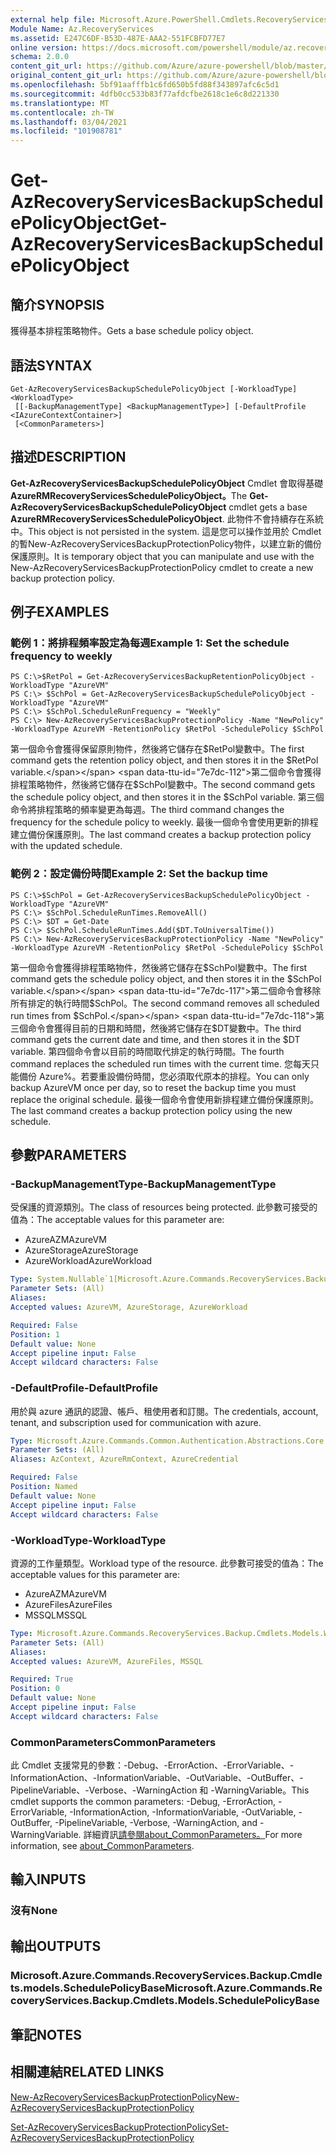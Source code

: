 ```yaml
---
external help file: Microsoft.Azure.PowerShell.Cmdlets.RecoveryServices.Backup.dll-Help.xml
Module Name: Az.RecoveryServices
ms.assetid: E247C6DF-B53D-487E-AAA2-551FCBFD77E7
online version: https://docs.microsoft.com/powershell/module/az.recoveryservices/get-azrecoveryservicesbackupschedulepolicyobject
schema: 2.0.0
content_git_url: https://github.com/Azure/azure-powershell/blob/master/src/RecoveryServices/RecoveryServices/help/Get-AzRecoveryServicesBackupSchedulePolicyObject.md
original_content_git_url: https://github.com/Azure/azure-powershell/blob/master/src/RecoveryServices/RecoveryServices/help/Get-AzRecoveryServicesBackupSchedulePolicyObject.md
ms.openlocfilehash: 5bf91aafffb1c6fd650b5fd88f343897afc6c5d1
ms.sourcegitcommit: 4dfb0cc533b83f77afdcfbe2618c1e6c8d221330
ms.translationtype: MT
ms.contentlocale: zh-TW
ms.lasthandoff: 03/04/2021
ms.locfileid: "101908781"
---
```

# <span data-ttu-id="7e7dc-101">Get-AzRecoveryServicesBackupSchedulePolicyObject</span><span class="sxs-lookup"><span data-stu-id="7e7dc-101">Get-AzRecoveryServicesBackupSchedulePolicyObject</span></span>

## <span data-ttu-id="7e7dc-102">簡介</span><span class="sxs-lookup"><span data-stu-id="7e7dc-102">SYNOPSIS</span></span>
<span data-ttu-id="7e7dc-103">獲得基本排程策略物件。</span><span class="sxs-lookup"><span data-stu-id="7e7dc-103">Gets a base schedule policy object.</span></span>

## <span data-ttu-id="7e7dc-104">語法</span><span class="sxs-lookup"><span data-stu-id="7e7dc-104">SYNTAX</span></span>

```
Get-AzRecoveryServicesBackupSchedulePolicyObject [-WorkloadType] <WorkloadType>
 [[-BackupManagementType] <BackupManagementType>] [-DefaultProfile <IAzureContextContainer>]
 [<CommonParameters>]
```

## <span data-ttu-id="7e7dc-105">描述</span><span class="sxs-lookup"><span data-stu-id="7e7dc-105">DESCRIPTION</span></span>
<span data-ttu-id="7e7dc-106">**Get-AzRecoveryServicesBackupSchedulePolicyObject** Cmdlet 會取得基礎 **AzureRMRecoveryServicesSchedulePolicyObject。**</span><span class="sxs-lookup"><span data-stu-id="7e7dc-106">The **Get-AzRecoveryServicesBackupSchedulePolicyObject** cmdlet gets a base **AzureRMRecoveryServicesSchedulePolicyObject**.</span></span>
<span data-ttu-id="7e7dc-107">此物件不會持續存在系統中。</span><span class="sxs-lookup"><span data-stu-id="7e7dc-107">This object is not persisted in the system.</span></span>
<span data-ttu-id="7e7dc-108">這是您可以操作並用於 Cmdlet 的暫New-AzRecoveryServicesBackupProtectionPolicy物件，以建立新的備份保護原則。</span><span class="sxs-lookup"><span data-stu-id="7e7dc-108">It is temporary object that you can manipulate and use with the New-AzRecoveryServicesBackupProtectionPolicy cmdlet to create a new backup protection policy.</span></span>

## <span data-ttu-id="7e7dc-109">例子</span><span class="sxs-lookup"><span data-stu-id="7e7dc-109">EXAMPLES</span></span>

### <span data-ttu-id="7e7dc-110">範例 1：將排程頻率設定為每週</span><span class="sxs-lookup"><span data-stu-id="7e7dc-110">Example 1: Set the schedule frequency to weekly</span></span>
```
PS C:\>$RetPol = Get-AzRecoveryServicesBackupRetentionPolicyObject -WorkloadType "AzureVM" 
PS C:\> $SchPol = Get-AzRecoveryServicesBackupSchedulePolicyObject -WorkloadType "AzureVM" 
PS C:\> $SchPol.ScheduleRunFrequency = "Weekly"
PS C:\> New-AzRecoveryServicesBackupProtectionPolicy -Name "NewPolicy" -WorkloadType AzureVM -RetentionPolicy $RetPol -SchedulePolicy $SchPol
```

<span data-ttu-id="7e7dc-111">第一個命令會獲得保留原則物件，然後將它儲存在$RetPol變數中。</span><span class="sxs-lookup"><span data-stu-id="7e7dc-111">The first command gets the retention policy object, and then stores it in the $RetPol variable.</span></span>
<span data-ttu-id="7e7dc-112">第二個命令會獲得排程策略物件，然後將它儲存在$SchPol變數中。</span><span class="sxs-lookup"><span data-stu-id="7e7dc-112">The second command gets the schedule policy object, and then stores it in the $SchPol variable.</span></span>
<span data-ttu-id="7e7dc-113">第三個命令將排程策略的頻率變更為每週。</span><span class="sxs-lookup"><span data-stu-id="7e7dc-113">The third command changes the frequency for the schedule policy to weekly.</span></span>
<span data-ttu-id="7e7dc-114">最後一個命令會使用更新的排程建立備份保護原則。</span><span class="sxs-lookup"><span data-stu-id="7e7dc-114">The last command creates a backup protection policy with the updated schedule.</span></span>

### <span data-ttu-id="7e7dc-115">範例 2：設定備份時間</span><span class="sxs-lookup"><span data-stu-id="7e7dc-115">Example 2: Set the backup time</span></span>
```
PS C:\>$SchPol = Get-AzRecoveryServicesBackupSchedulePolicyObject -WorkloadType "AzureVM" 
PS C:\> $SchPol.ScheduleRunTimes.RemoveAll()
PS C:\> $DT = Get-Date
PS C:\> $SchPol.ScheduleRunTimes.Add($DT.ToUniversalTime())
PS C:\> New-AzRecoveryServicesBackupProtectionPolicy -Name "NewPolicy" -WorkloadType AzureVM -RetentionPolicy $RetPol -SchedulePolicy $SchPol
```

<span data-ttu-id="7e7dc-116">第一個命令會獲得排程策略物件，然後將它儲存在$SchPol變數中。</span><span class="sxs-lookup"><span data-stu-id="7e7dc-116">The first command gets the schedule policy object, and then stores it in the $SchPol variable.</span></span>
<span data-ttu-id="7e7dc-117">第二個命令會移除所有排定的執行時間$SchPol。</span><span class="sxs-lookup"><span data-stu-id="7e7dc-117">The second command removes all scheduled run times from $SchPol.</span></span>
<span data-ttu-id="7e7dc-118">第三個命令會獲得目前的日期和時間，然後將它儲存在$DT變數中。</span><span class="sxs-lookup"><span data-stu-id="7e7dc-118">The third command gets the current date and time, and then stores it in the $DT variable.</span></span>
<span data-ttu-id="7e7dc-119">第四個命令會以目前的時間取代排定的執行時間。</span><span class="sxs-lookup"><span data-stu-id="7e7dc-119">The fourth command replaces the scheduled run times with the current time.</span></span>
<span data-ttu-id="7e7dc-120">您每天只能備份 Azure%。若要重設備份時間，您必須取代原本的排程。</span><span class="sxs-lookup"><span data-stu-id="7e7dc-120">You can only backup AzureVM once per day, so to reset the backup time you must replace the original schedule.</span></span>
<span data-ttu-id="7e7dc-121">最後一個命令會使用新排程建立備份保護原則。</span><span class="sxs-lookup"><span data-stu-id="7e7dc-121">The last command creates a backup protection policy using the new schedule.</span></span>

## <span data-ttu-id="7e7dc-122">參數</span><span class="sxs-lookup"><span data-stu-id="7e7dc-122">PARAMETERS</span></span>

### <span data-ttu-id="7e7dc-123">-BackupManagementType</span><span class="sxs-lookup"><span data-stu-id="7e7dc-123">-BackupManagementType</span></span>
<span data-ttu-id="7e7dc-124">受保護的資源類別。</span><span class="sxs-lookup"><span data-stu-id="7e7dc-124">The class of resources being protected.</span></span> <span data-ttu-id="7e7dc-125">此參數可接受的值為：</span><span class="sxs-lookup"><span data-stu-id="7e7dc-125">The acceptable values for this parameter are:</span></span>
- <span data-ttu-id="7e7dc-126">AzureAZM</span><span class="sxs-lookup"><span data-stu-id="7e7dc-126">AzureVM</span></span> 
- <span data-ttu-id="7e7dc-127">AzureStorage</span><span class="sxs-lookup"><span data-stu-id="7e7dc-127">AzureStorage</span></span>
- <span data-ttu-id="7e7dc-128">AzureWorkload</span><span class="sxs-lookup"><span data-stu-id="7e7dc-128">AzureWorkload</span></span>

```yaml
Type: System.Nullable`1[Microsoft.Azure.Commands.RecoveryServices.Backup.Cmdlets.Models.BackupManagementType]
Parameter Sets: (All)
Aliases:
Accepted values: AzureVM, AzureStorage, AzureWorkload

Required: False
Position: 1
Default value: None
Accept pipeline input: False
Accept wildcard characters: False
```

### <span data-ttu-id="7e7dc-129">-DefaultProfile</span><span class="sxs-lookup"><span data-stu-id="7e7dc-129">-DefaultProfile</span></span>
<span data-ttu-id="7e7dc-130">用於與 azure 通訊的認證、帳戶、租使用者和訂閱。</span><span class="sxs-lookup"><span data-stu-id="7e7dc-130">The credentials, account, tenant, and subscription used for communication with azure.</span></span>

```yaml
Type: Microsoft.Azure.Commands.Common.Authentication.Abstractions.Core.IAzureContextContainer
Parameter Sets: (All)
Aliases: AzContext, AzureRmContext, AzureCredential

Required: False
Position: Named
Default value: None
Accept pipeline input: False
Accept wildcard characters: False
```

### <span data-ttu-id="7e7dc-131">-WorkloadType</span><span class="sxs-lookup"><span data-stu-id="7e7dc-131">-WorkloadType</span></span>
<span data-ttu-id="7e7dc-132">資源的工作量類型。</span><span class="sxs-lookup"><span data-stu-id="7e7dc-132">Workload type of the resource.</span></span> <span data-ttu-id="7e7dc-133">此參數可接受的值為：</span><span class="sxs-lookup"><span data-stu-id="7e7dc-133">The acceptable values for this parameter are:</span></span>
- <span data-ttu-id="7e7dc-134">AzureAZM</span><span class="sxs-lookup"><span data-stu-id="7e7dc-134">AzureVM</span></span> 
- <span data-ttu-id="7e7dc-135">AzureFiles</span><span class="sxs-lookup"><span data-stu-id="7e7dc-135">AzureFiles</span></span>
- <span data-ttu-id="7e7dc-136">MSSQL</span><span class="sxs-lookup"><span data-stu-id="7e7dc-136">MSSQL</span></span>


```yaml
Type: Microsoft.Azure.Commands.RecoveryServices.Backup.Cmdlets.Models.WorkloadType
Parameter Sets: (All)
Aliases:
Accepted values: AzureVM, AzureFiles, MSSQL

Required: True
Position: 0
Default value: None
Accept pipeline input: False
Accept wildcard characters: False
```

### <span data-ttu-id="7e7dc-137">CommonParameters</span><span class="sxs-lookup"><span data-stu-id="7e7dc-137">CommonParameters</span></span>
<span data-ttu-id="7e7dc-138">此 Cmdlet 支援常見的參數：-Debug、-ErrorAction、-ErrorVariable、-InformationAction、-InformationVariable、-OutVariable、-OutBuffer、-PipelineVariable、-Verbose、-WarningAction 和 -WarningVariable。</span><span class="sxs-lookup"><span data-stu-id="7e7dc-138">This cmdlet supports the common parameters: -Debug, -ErrorAction, -ErrorVariable, -InformationAction, -InformationVariable, -OutVariable, -OutBuffer, -PipelineVariable, -Verbose, -WarningAction, and -WarningVariable.</span></span> <span data-ttu-id="7e7dc-139">詳細資訊[請參閱about_CommonParameters。](http://go.microsoft.com/fwlink/?LinkID=113216)</span><span class="sxs-lookup"><span data-stu-id="7e7dc-139">For more information, see [about_CommonParameters](http://go.microsoft.com/fwlink/?LinkID=113216).</span></span>

## <span data-ttu-id="7e7dc-140">輸入</span><span class="sxs-lookup"><span data-stu-id="7e7dc-140">INPUTS</span></span>

### <span data-ttu-id="7e7dc-141">沒有</span><span class="sxs-lookup"><span data-stu-id="7e7dc-141">None</span></span>

## <span data-ttu-id="7e7dc-142">輸出</span><span class="sxs-lookup"><span data-stu-id="7e7dc-142">OUTPUTS</span></span>

### <span data-ttu-id="7e7dc-143">Microsoft.Azure.Commands.RecoveryServices.Backup.Cmdlets.models.SchedulePolicyBase</span><span class="sxs-lookup"><span data-stu-id="7e7dc-143">Microsoft.Azure.Commands.RecoveryServices.Backup.Cmdlets.Models.SchedulePolicyBase</span></span>

## <span data-ttu-id="7e7dc-144">筆記</span><span class="sxs-lookup"><span data-stu-id="7e7dc-144">NOTES</span></span>

## <span data-ttu-id="7e7dc-145">相關連結</span><span class="sxs-lookup"><span data-stu-id="7e7dc-145">RELATED LINKS</span></span>

[<span data-ttu-id="7e7dc-146">New-AzRecoveryServicesBackupProtectionPolicy</span><span class="sxs-lookup"><span data-stu-id="7e7dc-146">New-AzRecoveryServicesBackupProtectionPolicy</span></span>](./New-AzRecoveryServicesBackupProtectionPolicy.md)

[<span data-ttu-id="7e7dc-147">Set-AzRecoveryServicesBackupProtectionPolicy</span><span class="sxs-lookup"><span data-stu-id="7e7dc-147">Set-AzRecoveryServicesBackupProtectionPolicy</span></span>](./Set-AzRecoveryServicesBackupProtectionPolicy.md)


